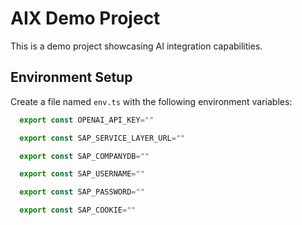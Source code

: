 # AIX Demo Project

This is a demo project showcasing AI integration capabilities.

## Environment Setup

Create a file named `env.ts` with the following environment variables:

```typescript
  export const OPENAI_API_KEY=""

  export const SAP_SERVICE_LAYER_URL=""

  export const SAP_COMPANYDB=""

  export const SAP_USERNAME=""

  export const SAP_PASSWORD=""

  export const SAP_COOKIE=""
```